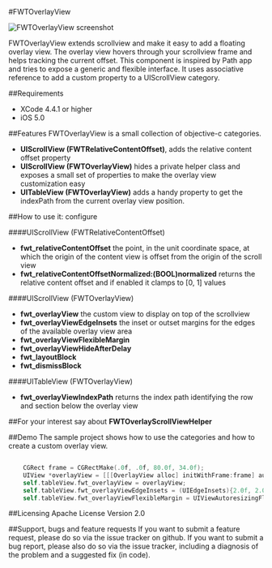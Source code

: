 #FWTOverlayView

![FWTOverlayView screenshot](http://grab.by/ige8)

FWTOverlayView extends scrollview and make it easy to add a floating overlay view. The overlay view hovers through your scrollview frame and helps tracking the current offset.
This component is inspired by Path app and tries to expose a generic and flexible interface.
It uses associative reference to add a custom property to a UIScrollView category.


##Requirements
* XCode 4.4.1 or higher
* iOS 5.0

##Features
FWTOverlayView is a small collection of objective-c categories.

* **UIScrollView (FWTRelativeContentOffset)**, adds the relative content offset property
* **UIScrollView (FWTOverlayView)** hides a private helper class and exposes a small set of properties to make the overlay view customization easy
* **UITableView (FWTOverlayView)** adds a handy property to get the indexPath from the current overlay view position.

##How to use it: configure

####UIScrollView (FWTRelativeContentOffset)

* **fwt_relativeContentOffset** the point, in the unit coordinate space, at which the origin of the content view is offset from the origin of the scroll view 
* **fwt_relativeContentOffsetNormalized:(BOOL)normalized** returns the relative content offset and if enabled it clamps to [0, 1] values

####UIScrollView (FWTOverlayView)

* **fwt_overlayView** the custom view to display on top of the scrollview
* **fwt_overlayViewEdgeInsets** the inset or outset margins for the edges of the available overlay view area 
* **fwt_overlayViewFlexibleMargin** 
* **fwt_overlayViewHideAfterDelay**
* **fwt_layoutBlock**
* **fwt_dismissBlock**

####UITableView (FWTOverlayView) 

* **fwt_overlayViewIndexPath** returns the index path identifying the row and section below the overlay view

##For your interest
say about **FWTOverlayScrollViewHelper**

##Demo
The sample project shows how to use the categories and how to create a custom overlay view.

``` objective-c

	CGRect frame = CGRectMake(.0f, .0f, 80.0f, 34.0f);
	UIView *overlayView = [[[OverlayView alloc] initWithFrame:frame] autorelease];
    self.tableView.fwt_overlayView = overlayView;
    self.tableView.fwt_overlayViewEdgeInsets = (UIEdgeInsets){2.0f, 2.0f, 2.0f, 10.0f};
    self.tableView.fwt_overlayViewFlexibleMargin = UIViewAutoresizingFlexibleLeftMargin;

```

##Licensing
Apache License Version 2.0

##Support, bugs and feature requests
If you want to submit a feature request, please do so via the issue tracker on github.
If you want to submit a bug report, please also do so via the issue tracker, including a diagnosis of the problem and a suggested fix (in code).
